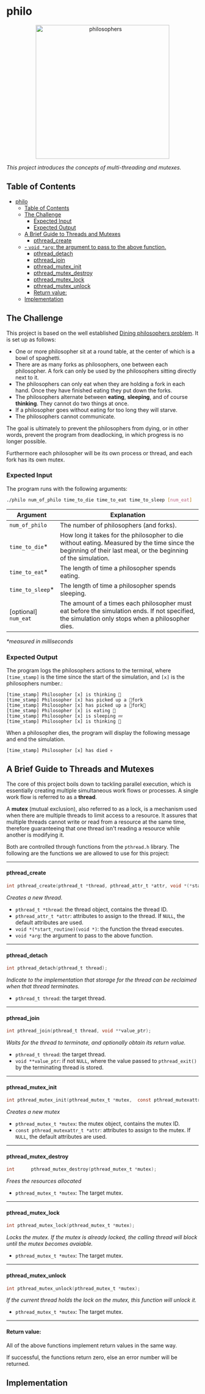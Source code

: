 # philo

<p align="center">
  <a href="https://github.com/maiadegraaf">
    <picture>
    <img alt="philosophers" src="https://user-images.githubusercontent.com/68693691/193335768-6f2799a9-6904-497b-b49a-707ac551e21d.png" width=350>
    </picture>
  </a>
</p>

*This project introduces the concepts of multi-threading and mutexes.*

## Table of Contents
- [philo](#philo)
  - [Table of Contents](#table-of-contents)
  - [The Challenge](#the-challenge)
    - [Expected Input](#expected-input)
    - [Expected Output](#expected-output)
  - [A Brief Guide to Threads and Mutexes](#a-brief-guide-to-threads-and-mutexes)
      - [pthread_create](#pthread_create)
  - [- `void *arg`: the argument to pass to the above function.](#--void-arg-the-argument-to-pass-to-the-above-function)
      - [pthread_detach](#pthread_detach)
      - [pthread_join](#pthread_join)
      - [pthread_mutex_init](#pthread_mutex_init)
      - [pthread_mutex_destroy](#pthread_mutex_destroy)
      - [pthread_mutex_lock](#pthread_mutex_lock)
      - [pthread_mutex_unlock](#pthread_mutex_unlock)
      - [Return value:](#return-value)
  - [Implementation](#implementation)


## The Challenge
This project is based on the well established [Dining philosophers problem](https://en.wikipedia.org/wiki/Dining_philosophers_problem).  It is set up as follows:
- One or more philosopher sit at a round table, at the center of which is a bowl of spaghetti.
- There are as many forks as philosophers, one between each philosopher.  A fork can only be used by the philosophers sitting directly next to it.
- The philosophers can only eat when they are holding a fork in each hand.  Once they have finished eating they put down the forks.
- The philosophers alternate between **eating**, **sleeping**, and of course **thinking**.  They cannot do two things at once.
- If a philosopher goes without eating for too long they will starve.
- The philosophers cannot communicate.

The goal is ultimately to prevent the philosophers from dying, or in other words, prevent the program from deadlocking, in which progress is no longer possible.

Furthermore each philosopher will be its own process or thread, and each fork has its own mutex.

### Expected Input
The program runs with the following arguments:<br>
```sh
./philo num_of_philo time_to_die time_to_eat time_to_sleep [num_eat]
```

| Argument                | Explanation                                                                                                                                                    |
| ----------------------- | -------------------------------------------------------------------------------------------------------------------------------------------------------------- |
| `num_of_philo`          | The number of philosophers (and forks).                                                                                                                        |
| `time_to_die`\*         | How long it takes for the philosopher to die without eating.  Measured by the time since the beginning of their last meal, or the beginning of the simulation. |
| `time_to_eat`\*         | The length of time a philosopher spends eating.                                                                                                                |
| `time_to_sleep`\*       | The length of time a philosopher spends sleeping.                                                                                                              |
| [optional]<br>`num_eat` | The amount of a times each philosopher must eat before the simulation ends.  If not specified, the simulation only stops when a philosopher dies.              |

*\*measured in milliseconds*
### Expected Output
The program logs the philosophers actions to the terminal, where `[time_stamp]` is the time since the start of the simulation, and `[x]` is the philosophers number.:

```
[time_stamp] Philosopher [x] is thinking 🤔
[time_stamp] Philosopher [x] has picked up a 🤛fork
[time_stamp] Philosopher [x] has picked up a 🤛fork🤜
[time_stamp] Philosopher [x] is eating 🍝
[time_stamp] Philosopher [x] is sleeping 💤
[time_stamp] Philosopher [x] is thinking 🤔
```

When a philosopher dies, the program will display the following message and end the simulation.
```
[time_stamp] Philosopher [x] has died 💀
```

## A Brief Guide to Threads and Mutexes
The core of this project boils down to tackling parallel execution, which is essentially creating multiple simultaneous work flows or processes. A single work flow is referred to as a **thread**.

A **mutex** (mutual exclusion), also referred to as a lock, is a mechanism used when there are multiple threads to limit access to a resource. It assures that multiple threads cannot write or read from a resource at the same time, therefore guaranteeing that one thread isn't reading a resource while another is modifying it.

Both are controlled through functions from the `pthread.h` library. The following are the functions we are allowed to use for this project:

---

#### pthread_create

```C
int pthread_create(pthread_t *thread, pthread_attr_t *attr, void *(*start_routine)(void *), void *arg);
```
*Creates a new thread.*
- `pthread_t *thread`: the thread object, contains the thread ID.
- `pthread_attr_t *attr`: attributes to assign to the thread.  If `NULL`, the default attributes are used.
- `void *(*start_routine)(void *)`: the function the thread executes.
- `void *arg`: the argument to pass to the above function.
---
#### pthread_detach
```C
int pthread_detach(pthread_t thread);
```
*Indicate to the implementation that storage for the thread can be reclaimed when that thread terminates.*

- `pthread_t thread`: the target thread.

--- 
#### pthread_join
```C
int pthread_join(pthread_t thread, void **value_ptr);
```
*Waits for the thread to terminate, and optionally obtain its return value.*

- `pthread_t thread`: the target thread.
- `void **value_ptr`: if not `NULL`, where the value passed to `pthread_exit()` by the terminating thread is stored.

--- 
#### pthread_mutex_init
```C
int pthread_mutex_init(pthread_mutex_t *mutex,  const pthread_mutexattr_t *attr);
```

*Creates a new mutex*

- `pthread_mutex_t *mutex`: the mutex object, contains the mutex ID.
-  `const pthread_mutexattr_t *attr`: attributes to assign to the mutex.  If `NULL`, the default attributes are used.

--- 
#### pthread_mutex_destroy
```C
int      pthread_mutex_destroy(pthread_mutex_t *mutex);
```

*Frees the resources allocated*

- `pthread_mutex_t *mutex`: The target mutex.

--- 
#### pthread_mutex_lock
```C
int pthread_mutex_lock(pthread_mutex_t *mutex);
```
*Locks the mutex.  If the mutex is already locked, the calling thread will block until the mutex becomes avaiable.*

- `pthread_mutex_t *mutex`: The target mutex.

--- 
#### pthread_mutex_unlock
```C
int pthread_mutex_unlock(pthread_mutex_t *mutex);
```
*If the current thread holds the lock on the mutex, this function will unlock it.*

- `pthread_mutex_t *mutex`: The target mutex.

---

#### Return value:
All of the above functions implement return values in the same way.

 If successful, the functions return zero, else an error number will be returned.

## Implementation

